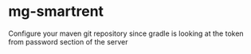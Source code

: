 # mg-smartrent

Configure your maven git repository since gradle is looking at the token 
from password section of the server